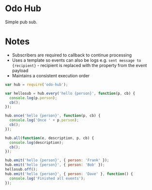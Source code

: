 # Odo Hub
Simple pub sub.

# Notes

- Subscribers are required to callback to continue processing
- Uses a template so events can also be logs e.g. `sent message to {recipient}` - recipient is replaced with the property from the event payload
- Maintains a consistent execution order

```js
var hub = require('odo-hub');

var hellosub = hub.every('hello {person}', function(p, cb) {
  console.log(p.person);
  cb();
});

hub.once('hello {person}', function(p, cb) {
  console.log('Once ' + p.person);
  cb();
});

hub.all(function(e, description, p, cb) {
  console.log(description);
  cb();
});

hub.emit('hello {person}', { person: 'Frank' });
hub.emit('hello {person}', { person: 'Bob' });
hellosub.off();
hub.emit('hello {person}', { person: 'Dave' }, function() {
  console.log('Finished all events');
});
```
